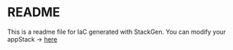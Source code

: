 # README
This is a readme file for IaC generated with StackGen.
You can modify your appStack -> [here](http://main.dev.stackgen.com/appstacks/e1eb01e5-d3c6-4d0e-975c-fc486ed9c599)
